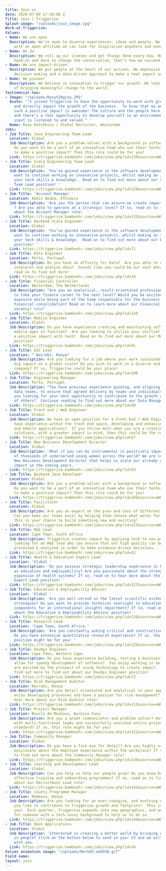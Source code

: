```yaml
---
title: Join us
date: 2020-07-09 17:30:00 Z
Title: Join | Triggerise
Splash-image: "/uploads/join_image.jpg"
Work-at-Triggerise: 
Values:
- Name: We are open
  Description: We’re open to diverse experiences, ideas and people. We believe that
    with an open attitude we can look for inspiration anywhere and everywhere.
- Name: We do
  Description: We roll up our sleeves and get things done every day. We tackle challenges
    head-on and dare to change the conversation, that’s how we succeed.
- Name: We are impact-driven
  Description: We put people at the heart of our actions. We emphasise evidence-based
    decision making and a data-driven approach to make a real impact on the ground.
- Name: We pioneer
  Description: We believe in innovation to trigger our growth. We look for new possibilities
    of bringing meaningful change to the world.
Testimonial-two:
- Image: "/uploads/Roxy%20grey.JPG"
  Quote: '"I joined Triggerise to have the opportunity to work with global colleagues,
    and directly impact the growth of the business.  To know that my work is creating
    such a positive impact is awesome! The culture and the people here are great,
    and there’s a real opportunity to develop yourself in an environment where your
    input is listened to and valued." '
  Name: Roxy Hotchkiss | Global Recruiter, Amsterdam
Jobs:
- Job Title: Java Engineering Team Lead
  Location: Global
  Job Description: Are you a problem-solver with a background in software development?
    Do you want to be a part of an innovative team who use their technical skills
    to make a positive impact? Then this role could be for you!
  Link: https://triggerise.bamboohr.com/jobs/view.php?id=130&source=aWQ9MjM%3D
- Job Title: Scala Engineering Team Lead
  Location: Global
  Job Description: 'You’ve gained experience in the software development space, and
    want to continue working on innovative projects, whilst making an impact with
    your tech skills & knowledge.  Read on to find out more about our Scala Engineering
    Team Lead position! '
  Link: https://triggerise.bamboohr.com/jobs/view.php?id=129&source=aWQ9MjM%3D
- Job Title: 'Account Manager '
  Location: Addis Ababa, Ethiopia
  Job Description: 'Are you the person that can assure we create impact in Ethiopia
    ? Are you able to operate at a strategic level? If so, read on to find out more
    about the Account Manager role!  '
  Link: https://triggerise.bamboohr.com/jobs/view.php?id=132&source=aWQ9MjM%3D
- Job Title: Backend Scala Engineer
  Location: Global
  Job Description: 'You’ve gained experience in the software development space, and
    want to continue working on innovative projects, whilst making an impact with
    your tech skills & knowledge.  Read on to find out more about our Backend Engineer
    position! '
  Link: https://triggerise.bamboohr.com/jobs/view.php?id=71
- Job Title: Data Engineer
  Location: Porto, Portugal
  Job Description: Do you have an affinity for Data?  Are you able to use tools to
    interpret and analyze data?  Sounds like you could be our next data engineer,
    read on to find out more!
  Link: https://triggerise.bamboohr.com/jobs/view.php?id=74
- Job Title: Financial Controller
  Location: Amsterdam, The Netherlands
  Job Description: "Are you an analytical, result orientated professional looking
    to take your finance career to the next level? Would you be excited to gain international
    exposure while being part of the team responsible for the business’s complete
    Financial consolidation? Read on to learn more about our Financial Controller
    vacancy! \n\n"
  Link: https://triggerise.bamboohr.com/jobs/view.php?id=120
- Job Title: Mobile Engineer
  Location: Global
  Job Description: Do you have experience creating and maintaining software that enables
    mobile apps to function?  Are you looking to utilize your skillset whilst having
    a positive impact with tech?  Read on to find out more about our Mobile Developer
    position!
  Link: https://triggerise.bamboohr.com/jobs/view.php?id=91
- Job Title: D2C Lead
  Location: " Nairobi, Kenya"
  Job Description: Are you looking for a job where your work sustainably creates a
    big impact on a global scale? Do you wish to work in a diverse and intercultural
    company? If so, Triggerise could be your place!
  Link: https://triggerise.bamboohr.com/jobs/view.php?id=106
- Job Title: Engineering Manager
  Location: Porto, Portugal
  Job Description: "You have previous experience guiding, and aligning software and
    data teams, to ensure that agreed delivery by teams and individuals is met.  Are
    you looking for your next opportunity to contribute to the growth and success
    of others?  Continue reading to find out more about our Data Manager position!\n\n"
  Link: https://triggerise.bamboohr.com/jobs/view.php?id=90
- Job Title: Front end / Web Engineer
  Location: Global
  Job Description: We have an open position for a Front End / Web Engineer! Do you
    have experience within the front end space, developing and enhancing websites
    and mobile applications?  If you thrive most when you are a creating user-friendly
    solutions, with a greater impact in mind, then this could be the role for you!
  Link: https://triggerise.bamboohr.com/jobs/view.php?id=57
- Job Title: New Business Development Director
  Location: Global
  Job Description: 'What if you can be instrumental in positively impacting hundreds
    of thousands of underserved young women across the world? We are looking for a
    New Business Development Director that helps us scale our already considerable
    impact in the coming years. '
  Link: https://triggerise.bamboohr.com/jobs/view.php?id=53
- Job Title: Backend Java Developer
  Location: Global
  Job Description: Are you a problem-solver with a background in software development?
    Do you want to be a part of an innovative team who use their technical skills
    to make a positive impact? Then this role could be for you!
  Link: https://triggerise.bamboohr.com/jobs/view.php?id=101&source=aWQ9MjM%3D
- Job Title: Facilitator
  Location: Global
  Job Description: Are you an expert on the pros and cons of different ways of working?
    Can you make our teams excel by helping them choose what works for them? Then
    this is your chance to build something new and exciting!
  Link: https://triggerise.bamboohr.com/jobs/view.php?id=123&source=aWQ9MjM%3D
- Job Title: M&E Lead
  Location: Cape Town, South Africa
  Job Description: Triggerise creates impact by applying tech to non-profit.  We are
    looking for an M&E lead who can ensure that our high quality can be collected,
    processed & analyzed in order to make evidence-driven decisions.
  Link: https://triggerise.bamboohr.com/jobs/view.php?id=52
- Job Title: Health & Education Expert Lead
  Location: 'Global '
  Job Description: 'Do you possess strategic leadership experience in health as well
    as education and employability? Are you passionate about the strengthening and
    expansion of health systems? If so, read on to hear more about the Health & Education
    Expert Lead position! '
  Link: https://triggerise.bamboohr.com/jobs/view.php?id=127&source=aWQ9MjM%3D
- Job Title: Education & Employability Advisor
  Location: 'Global '
  Job Description: 'Are you well-versed on the latest scientific evidence in learning
    strategies? Do you want to provide technical oversight to education and employability
    components for an international insights department? If so, read on to hear more
    about the Education & Employability Advisor position! '
  Link: https://triggerise.bamboohr.com/jobs/view.php?id=126&source=aWQ9MjM%3D
- Job Title: Research Lead
  Location: 'Cape Town, South Africa '
  Job Description: 'Are you constantly asking critical and constructive questions?
    Do you have extensive quantitative research experience? If so, the Research Manager
    position might be for you! '
  Link: https://triggerise.bamboohr.com/jobs/view.php?id=125&source=aWQ9MjM%3D
- Job Title: DevOps Engineer
  Location: Cape Town, Western Cape
  Job Description: Do you have experience building, testing & maintaining tools that
    allow for speedy development of software?  You enjoy working in an Agile way and
    are excited by the prospect of using technology to create impact.  Read on to
    find out more to find out about our DevOps Engineer position!
  Link: https://triggerise.bamboohr.com/jobs/view.php?id=72
- Job Title: Risk Management Auditor
  Location: Nairobi, Kenya
  Job Description: Are you detail orientated and analytical in your approach? Do you
    enjoy developing processes and have a passion for risk management? Read on to
    hear more about our Risk Auditor role!
  Link: https://triggerise.bamboohr.com/jobs/view.php?id=111&source=aWQ9MjM%3D
- Job Title: Project Manager
  Location: Boucle de Mouhoun, Burkina Faso
  Job Description: Are you a great communicator and problem solver? Have you worked
    with multi-functional teams and successfully executed entire projects to a high
    standard? If so, this role might be for you!
  Link: https://triggerise.bamboohr.com/jobs/view.php?id=131&source=aWQ9MjM%3D
- Job Title: Community Manager
  Location: Global
  Job Description: Do you have a fine eye for detail? Are you highly organized and
    passionate about the employee experience within the workplace? If so, read on
    to find out more about the Community Manager role!
  Link: https://triggerise.bamboohr.com/jobs/view.php?id=136&source=aWQ9MjM%3D
- Job Title: Learning and Development Lead
  Location: Global
  Job Description: Can you help us help our people grow? Do you know how to design
    effective training and onboarding programmes? If so, read on to find out more
    about our Recruitment Lead role!
  Link: https://triggerise.bamboohr.com/jobs/view.php?id=141&source=aWQ9MjM%3D
- Job Title: County Programme Manager
  Location: Mombasa, Kenya
  Job Description: Are you looking for an ever-changing, and evolving working environment?  Would
    you like to contribute to Triggerise growth and footprint?  This is the role for
    you!  Each quarter, Triggerise expands into new geographies, and we are looking
    for someone with a tech-savvy background to help us to do so.
  Link: https://triggerise.bamboohr.com/jobs/view.php?id=144&source=aWQ9MjM%3D
- Job Title: Open Applications
  Location: Global
  Job Description: 'Interested in creating a better world by bringing out the best
    in people? Click on the button below to send in your CV and we will get in touch
    with you. '
  Link: https://triggerise.bamboohr.com/jobs/view.php?id=38
Values animation image: "/uploads/Mark05-a40558.gif"
Field name: 
layout: join
---
```


